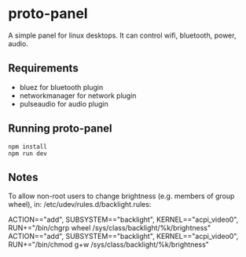 # proto-panel

A simple panel for linux desktops. It can control wifi, bluetooth, power, audio.

## Requirements

* bluez for bluetooth plugin
* networkmanager for network plugin
* pulseaudio for audio plugin

## Running proto-panel

```
npm install
npm run dev
```

## Notes

To allow non-root users to change brightness (e.g. members of group wheel), in: /etc/udev/rules.d/backlight.rules:

ACTION=="add", SUBSYSTEM=="backlight", KERNEL=="acpi_video0", RUN+="/bin/chgrp wheel /sys/class/backlight/%k/brightness"
ACTION=="add", SUBSYSTEM=="backlight", KERNEL=="acpi_video0", RUN+="/bin/chmod g+w /sys/class/backlight/%k/brightness"